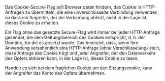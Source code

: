 Das Cookie-Secure-Flag soll Browser daran hindern, das Cookie in HTTP-Anfragen zu übermitteln, die eine unverschlüsselte Verbindung verwenden, so dass ein Angreifer, der die Verbindung abhört, nicht in der Lage ist, dieses Cookie zu erhalten.

Ein Flag ohne das gesetzte Secure-Flag wird immer bei jeder HTTP-Anfrage gesendet, die dem Geltungsbereich des Cookies entspricht, d. h. der Domäne, für die es gesetzt wurde. Das bedeutet, dass, wenn Ihre Anwendung versehentlich eine HTTP-Anfrage (ohne Verschlüsselung) stellt, diese Anfrage das Cookie trägt und jeder Angreifer, der den Datenverkehr des Opfers abhören kann, in der Lage ist, dieses Cookie zu lesen.

Handelt es sich bei dem fraglichen Cookie um den Sitzungscookie, kann der Angreifer das Konto des Opfers übernehmen.
